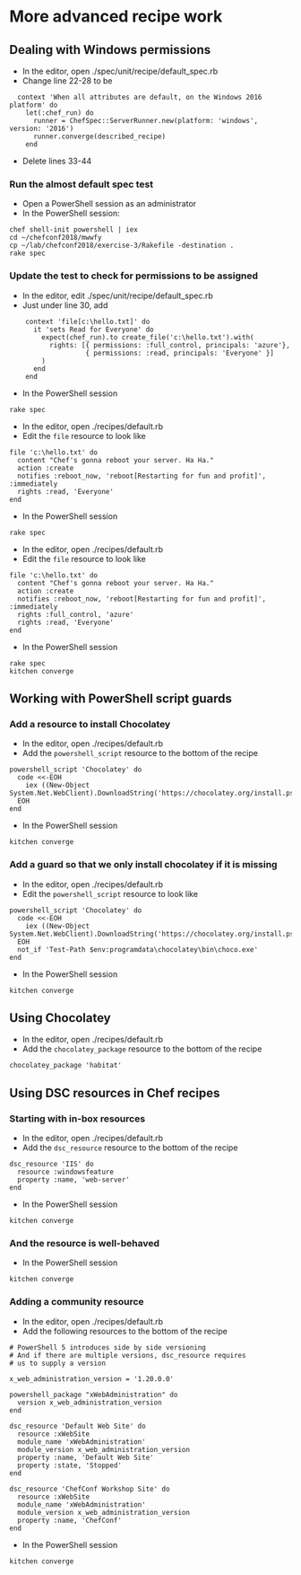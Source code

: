 # More advanced recipe work


## Dealing with Windows permissions

* In the editor, open ./spec/unit/recipe/default_spec.rb
* Change line 22-28 to be

```
  context 'When all attributes are default, on the Windows 2016 platform' do
    let(:chef_run) do
      runner = ChefSpec::ServerRunner.new(platform: 'windows', version: '2016')
      runner.converge(described_recipe)
    end
```

* Delete lines 33-44

### Run the almost default spec test

* Open a PowerShell session as an administrator
* In the PowerShell session:

```
chef shell-init powershell | iex
cd ~/chefconf2018/mwwfy
cp ~/lab/chefconf2018/exercise-3/Rakefile -destination .
rake spec
```

### Update the test to check for permissions to be assigned

* In the editor, edit ./spec/unit/recipe/default_spec.rb
* Just under line 30, add

```
    context 'file[c:\hello.txt]' do
      it 'sets Read for Everyone' do
        expect(chef_run).to create_file('c:\hello.txt').with(
          rights: [{ permissions: :full_control, principals: 'azure'},
                   { permissions: :read, principals: 'Everyone' }]
        )
      end
    end
```

* In the PowerShell session

```
rake spec
```

* In the editor, open ./recipes/default.rb
* Edit the `file` resource to look like

```
file 'c:\hello.txt' do
  content "Chef's gonna reboot your server. Ha Ha."
  action :create
  notifies :reboot_now, 'reboot[Restarting for fun and profit]', :immediately
  rights :read, 'Everyone'
end
```

* In the PowerShell session

```
rake spec
```

* In the editor, open ./recipes/default.rb
* Edit the `file` resource to look like

```
file 'c:\hello.txt' do
  content "Chef's gonna reboot your server. Ha Ha."
  action :create
  notifies :reboot_now, 'reboot[Restarting for fun and profit]', :immediately
  rights :full_control, 'azure'
  rights :read, 'Everyone'
end
```

* In the PowerShell session

```
rake spec
kitchen converge
```

## Working with PowerShell script guards

### Add a resource to install Chocolatey

* In the editor, open ./recipes/default.rb
* Add the `powershell_script` resource to the bottom of the recipe

```
powershell_script 'Chocolatey' do
  code <<-EOH
    iex ((New-Object System.Net.WebClient).DownloadString('https://chocolatey.org/install.ps1'))
  EOH
end
```

* In the PowerShell session

```
kitchen converge
```

### Add a guard so that we only install chocolatey if it is missing

* In the editor, open ./recipes/default.rb
* Edit the `powershell_script` resource to look like

```
powershell_script 'Chocolatey' do
  code <<-EOH
    iex ((New-Object System.Net.WebClient).DownloadString('https://chocolatey.org/install.ps1'))
  EOH
  not_if 'Test-Path $env:programdata\chocolatey\bin\choco.exe'
end
```

* In the PowerShell session

```
kitchen converge
```

## Using Chocolatey

* In the editor, open ./recipes/default.rb
* Add the `chocolatey_package` resource to the bottom of the recipe

```
chocolatey_package 'habitat'
```

## Using DSC resources in Chef recipes

### Starting with in-box resources

* In the editor, open ./recipes/default.rb
* Add the `dsc_resource` resource to the bottom of the recipe

```
dsc_resource 'IIS' do
  resource :windowsfeature
  property :name, 'web-server'
end
```

* In the PowerShell session

```
kitchen converge
```

### And the resource is well-behaved

* In the PowerShell session

```
kitchen converge
```

### Adding a community resource

* In the editor, open ./recipes/default.rb
* Add the following resources to the bottom of the recipe

```
# PowerShell 5 introduces side by side versioning
# And if there are multiple versions, dsc_resource requires
# us to supply a version

x_web_administration_version = '1.20.0.0'

powershell_package "xWebAdministration" do
  version x_web_administration_version
end

dsc_resource 'Default Web Site' do
  resource :xWebSite
  module_name 'xWebAdministration'
  module_version x_web_administration_version
  property :name, 'Default Web Site'
  property :state, 'Stopped'
end

dsc_resource 'ChefConf Workshop Site' do
  resource :xWebSite
  module_name 'xWebAdministration'
  module_version x_web_administration_version
  property :name, 'ChefConf'
end
```

* In the PowerShell session

```
kitchen converge
```
